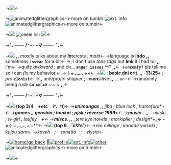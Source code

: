 ->![](https://media.discordapp.net/attachments/1152510110573264916/1170286795435556904/imageedit_1_8111163317.png?ex=65587d82&is=65460882&hm=c7778519c3bca990706bb30c715d2df9194ab9efa02c5e176e49ce2d5e89fcdf&=)<-

->![animatedglittergraphics-n-more on tumblr](https://64.media.tumblr.com/e702373587fa9a19272c96dc9f229d40/008397d74f64ea97-f4/s75x75_c1/fefae9830d8c95b44c7ec7c45765934762ef151f.gifv) ![ext. info](https://cdn.discordapp.com/attachments/1152510110573264916/1170386681002725427/Untitled74_20231104223842.png?ex=6558da89&is=65466589&hm=d7a7636a173603dff116c5a77ec9b506c792b74c585a229dd054bf9807868d85&) ![animatedglittergraphics-n-more on tumblr](https://64.media.tumblr.com/e702373587fa9a19272c96dc9f229d40/008397d74f64ea97-f4/s75x75_c1/fefae9830d8c95b44c7ec7c45765934762ef151f.gifv)<-

->![](https://cdn.discordapp.com/attachments/1152510110573264916/1170386319726354452/Untitled70_20231104223627.png?ex=6558da33&is=65466533&hm=43168efd69405d2321236bd439243a4fea90e76463305b9cbec1ef5f2654c773&) ![seele hsr](https://cdn.discordapp.com/attachments/1152510110573264916/1170386320846229604/Untitled70_20231104223630.png?ex=6558da33&is=65466533&hm=b0ab959b76e5d2283f8720258a90afb150ac2b7b88db4654f8eefb43479ca7ce&) ![](https://cdn.discordapp.com/attachments/1152510110573264916/1170386321135652884/Untitled70_20231104223632.png?ex=6558da33&is=65466533&hm=b959715787bb2579f57d5a18bf0731106e53ff09b3e19b9ee2481d7caffb47cc&)<-

->**˚₊⋅─── /ᐠ - ˕ -マ ───⋅ ˚₊**<-

->![](https://cdn.discordapp.com/attachments/1152510110573264916/1170391965276328047/Untitled76_20231104225251.png?ex=6558df75&is=65466a75&hm=5d8c31a97f1444a4610cee30d5a6681de95cd37df9d7ccd4911c9b48465e9532&) **,,** *most*ly talks about my ***in***terests ; _main_<-
->language is **indo** **,,** sometimes i **`swear`** for a bit<-
->; i don't use _tone tags_ but **lmk** if i had to! **,,** i'm<-
->quite _awkward_ ; and oh... **`anger issues`** ^^" **,,**<-
->**`uncomfy?`** pls tell me so i can _fix_ my behavior.<-
->**⊹ ๑ ︵︵ ๑ ⊹**<-
->![](https://cdn.discordapp.com/attachments/1152510110573264916/1170391965536354395/Untitled76_20231104225316.png?ex=6558df75&is=65466a75&hm=8835e599bdab03630fd85a0489b22f8799a8b4676db5e64fa4e1fd3742086e1c&) ; **basic dni crit. ,,** -**13**/**25**+ ; _pro_ **`z1on1st`**<-
->**,,** anti/pro/irl _shipper_ ; in**sen**sitive **,,** ... or─<-
->randomly being _rude_ **૮๑ˊᯅˋ๑ა** ~:~:~ **,,**<-

->**˚₊⋅─── /ᐠ - ˕ -マ ───⋅ ˚₊**<-

->![](https://cdn.discordapp.com/attachments/1152510110573264916/1170404586658467981/Untitled76_20231104234909.png?ex=6558eb36&is=65467636&hm=67acbca4e5badb632105d19a5d1f7af21a8e5d6c06b0f029c62a4548a41a0d41&) **(top 3/4　+etc　꒰ᐢ. .ᐢ꒱)**<-
->***animangas* ,,** *jjba ; blue lock ; hamefura**+***<-
->***games* ,,** *genshin ; honkai ; pjsk ; reverse 1999**+***<-
->***music*　,,**　*mitski ; tv girl ; laufey　**+***<-
->***miscs.* ,,** _tere liye novels ; markiplier ; design**+**_<-
->**⊹ ๑ ︵︵ ๑ ⊹**<-
->![](https://cdn.discordapp.com/attachments/1152510110573264916/1170413031944101888/Untitled76_20231105002327.png?ex=6558f314&is=65467e14&hm=99ff3a70734de7d0ac1f793da22a39188e5b5eb58f411c7d49b85e211bc8b8bc&) **(top 6　˚ʚ♡ɞ˚)**<-
->*reo mikage ; kanade yoisaki ; kujou sara*<-
->*kaveh　;　sonetto　;　elysia*<-

->[![home/go back](https://cdn.discordapp.com/attachments/1152510110573264916/1170357797733539900/Untitled77_20231104204144.png?ex=6558bfa3&is=65464aa3&hm=0c2ec082eb4954dda8686ad4407a4fa0c385e6897adabea3fa8e3e9d7efd7905&)](https://rentry.co/meta-noia) **||**[![profile](https://cdn.discordapp.com/attachments/1152510110573264916/1170357798035533865/Untitled78_20231104204309.png?ex=6558bfa3&is=65464aa3&hm=7e0ecb58f39902b00f706aae73b180de306ae00a5badbc26ff5e5adcda051e70&)](https://rentry.co/meta-noia1)[![ext. info](https://cdn.discordapp.com/attachments/1152510110573264916/1170358105796776056/Untitled78_20231104204428.png?ex=6558bfec&is=65464aec&hm=12b2b3d4cb8d3d33be84ae41d235cef918146c394f3cc25e1cf32cc3df525b4b&)](https://rentry.co/meta-noia2)[![other](https://cdn.discordapp.com/attachments/1152510110573264916/1170357798819876904/Untitled78_20231104204351.png?ex=6558bfa3&is=65464aa3&hm=9e185afcd8b676fb64fbf6211c8f2549e34d0b10b11b86b5532d5445d05c46ac&)](https://rentry.co/meta-noia3) ![animatedglittergraphics-n-more on tumblr](https://64.media.tumblr.com/f9620214d9d8873d4ae2278957668fc5/98d3cfb69a0fadf1-9b/s75x75_c1/3d8433ce228f2041b58e6dc9dfa3e34d816e072b.gifv)<-

->![](https://media.discordapp.net/attachments/1152510110573264916/1170286795150340146/imageedit_3_2822610865.png?ex=65587d82&is=65460882&hm=f45d79a9497eb2c5aa8ee1cfc8f27270c86b3370067a66463d46511893237670&=)<-